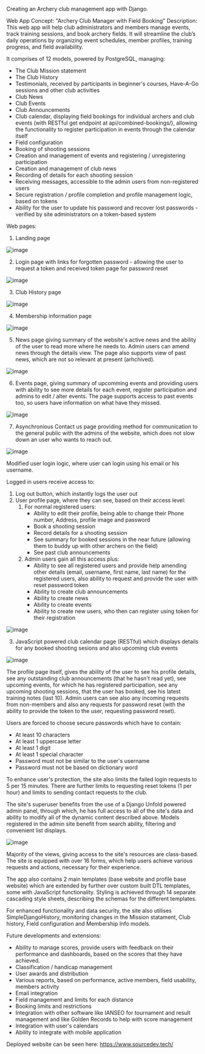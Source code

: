 Creating an Archery club management app with Django.

Web App Concept: "Archery Club Manager with Field Booking"
Description: This web app will help club administrators and members manage events, track training sessions, and book archery fields. It will streamline the club’s daily operations by organizing event schedules, member profiles, training progress, and field availability.

It comprises of 12 models, powered by PostgreSQL, managing:
- The Club Mission statement
- The Club History
- Testimonials, received by participants in beginner's courses, Have-A-Go sessions and other club activities
- Club News
- Club Events
- Club Announcements
- Club calendar, displaying field bookings for individual archers and club events (with RESTful get endpoint at api/combined-bookings/), allowing the functionality to register participation in events through the calendar itself
- Field configuration
- Booking of shooting sessions
- Creation and management of events and registering / unregistering participation
- Creation and management of club news
- Recording of details for each shooting session
- Receiving messages, accessible to the admin users from non-registered users
- Secure registration / profile completion and profile management logic, based on tokens
- Ability for the user to update his password and recover lost passwords - verified by site administrators on a token-based system

Web pages:

1. Landing page

![image](https://github.com/user-attachments/assets/47e8bf4f-bc93-4d67-b8c2-bdcd51089d7c)

  
2. Login page with links for forgotten password - allowing the user to request a token and received token page for password reset

![image](https://github.com/user-attachments/assets/7ddea4d3-df8a-4a60-aa1f-b189b58536c6)

   
3. Club History page

![image](https://github.com/user-attachments/assets/c544d33b-ba3f-4402-816e-aca907836e4c)

  
4. Membership information page

![image](https://github.com/user-attachments/assets/d1781f1a-55a4-4cb5-aeda-84beaec946d8)

5. News page giving summary of the website's active news and the ability of the user to read more where he needs to. Admin users can amend news through the details view. The page also supports view of past news, which are not so relevant at present (arhchived).

![image](https://github.com/user-attachments/assets/e3dcffec-50e2-4f64-bacd-1669b0249a97)

6. Events page, giving summary of upcomming events and providing users with ability to see more details for each event, register participation and admins to edit / alter events. The page supports access to past events too, so users have information on what have they missed.

![image](https://github.com/user-attachments/assets/881b5ebd-9288-4749-8492-61743817c666)

7. Asynchronious Contact us page providing method for communication to the general public with the admins of the website, which does not slow down an user who wants to reach out.

![image](https://github.com/user-attachments/assets/cbf8d10f-e31d-4989-a263-af3907c27e02)

Modified user login logic, where user can login using his email or his username.

Logged in users receive access to:
1. Log out button, which instantly logs the user out
2. User profile page, where they can see, based on their access level:
   1. For normal registered users:
      - Ability to edit their profile, being able to change their Phone number, Address, profile image and password
      - Book a shooting session
      - Record details for a shooting session
      - See summary for booked sessions in the near future (allowing them to buddy up with other archers on the field)
      - See past club announcements
    2. Admin users gain all this access plus:
       - Ability to see all registered users and provide help amending other details (email, username, first name, last name) for the registered users, also ability to request and provide the user with reset password token
       - Ability to create club announcements
       - Ability to create news
       - Ability to create events
       - Ability to create new users, who then can register using token for their registration
      
  ![image](https://github.com/user-attachments/assets/1ca9ce96-5968-4367-9cf9-268eaac73ffc)


 3. JavaScript powered club calendar page (RESTful) which displays details for any booked shooting sesions and also upcoming club events

  ![image](https://github.com/user-attachments/assets/459d9188-0c5e-462e-b9bd-1081e07c3b91)


The profile page itself, gives the ability of the user to see his profile details, see any outstanding club announcements (that he hasn't read yet), see upcoming events, for which he has registered participation, see any 
upcoming shooting sessions, that the user has booked, see his latest training notes (last 10).
Admin users can see also any incoming requests from non-members and also any requests for password reset (with the ability to provide the token to the user, requesting password reset).

Users are forced to choose secure passwords which have to contain:
- At least 10 characters
- At least 1 uppercase letter
- At least 1 digit
- At least 1 special character
- Password must not be similar to the user's username
- Password must not be based on dictionary word

To enhance user's protection, the site also limits the failed login requests to 5 per 15 minutes. There are further limits to requesting reset tokens (1 per hour) and limits to sending contact requests to the club.
  
The site's superuser benefits from the use of a Django Unfold powered admin panel, through which, he has full access to all of the site's data and ability to modify all of the dynamic content described above. Models registered in the admin site benefit from search ability, filtering and convenient list displays.

![image](https://github.com/user-attachments/assets/aef8fe26-1b6d-4211-bd1f-ac6d0d716fd2)


Majority of the views, giving access to the site's resources are class-based. The site is equipped with over 16 forms, which help users achieve various requests and actions, necessary for their experience.

The app also contains 2 main templates (base website and profile base website) which are extended by further over custom built DTL templates, some with JavaScript functionality. Styling is achieved through 14 separate cascading style sheets,
describing the schemas for the different templates.

For enhanced functionality and data security, the site also utilises SimpleDjangoHistory, monitoring changes in the Mission statament, Club history, Field configuration and Membership Info models.

Future developments and extensions:
- Ability to manage scores, provide users with feedback on their performance and dashboards, based on the scores that they have achieved.
- Classification / handicap management
- User awards and distribution
- Various reports, based on performance, active members, field usability, members activity
- Email integration
- Field management and limits for each distance
- Booking limits and restrictions
- Integration with other software like IANSEO for tournament and result management and like Golden Records to help with score management
- Integration with user's calendars
- Ability to integrate with mobile application

Deployed website can be seen here: https://www.sourcedev.tech/

